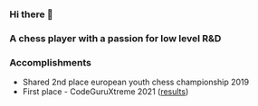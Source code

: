### Hi there 👋
### A chess player with a passion for low level R&D
### Accomplishments
- Shared 2nd place european youth chess championship 2019
- First place - CodeGuruXtreme 2021 ([results](https://codeguru.co.il/Xtreme/winners.htm))

<!--
**orkinyo/orkinyo** is a ✨ _special_ ✨ repository because its `README.md` (this file) appears on your GitHub profile.

Here are some ideas to get you started:

- 🔭 I’m currently working on ...
- 🌱 I’m currently learning ...
- 👯 I’m looking to collaborate on ...
- 🤔 I’m looking for help with ...
- 💬 Ask me about ...
- 📫 How to reach me: ...
- 😄 Pronouns: ...
- ⚡ Fun fact: ...
-->
